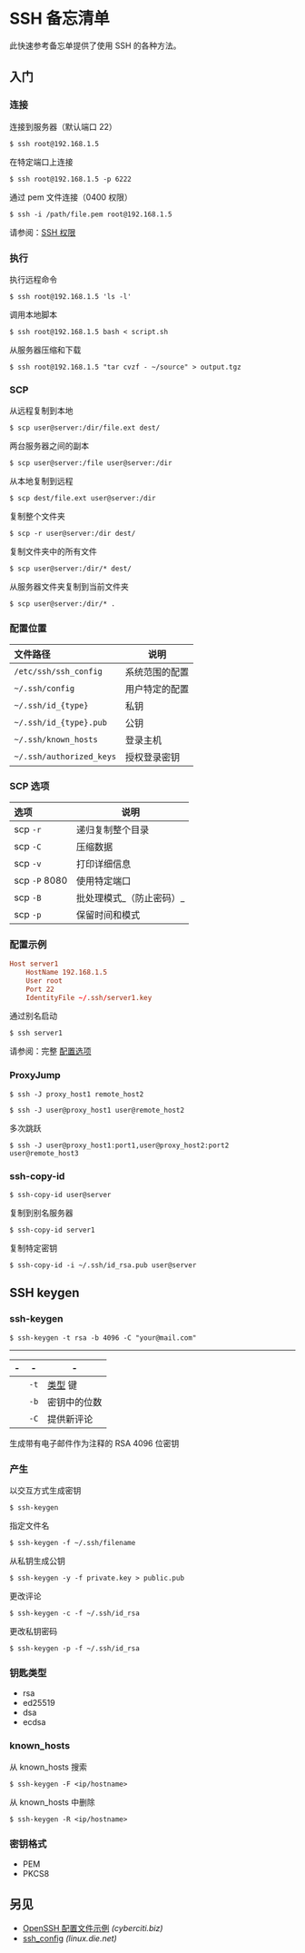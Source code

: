 SSH 备忘清单
====

此快速参考备忘单提供了使用 SSH 的各种方法。

入门
----

### 连接

连接到服务器（默认端口 22）

```shell
$ ssh root@192.168.1.5
```

在特定端口上连接

```shell
$ ssh root@192.168.1.5 -p 6222
```

通过 pem 文件连接（0400 权限）

```shell
$ ssh -i /path/file.pem root@192.168.1.5
```

请参阅：[SSH 权限](./chmod.md#ssh-权限)

### 执行

执行远程命令

```shell
$ ssh root@192.168.1.5 'ls -l'
```

调用本地脚本

```shell
$ ssh root@192.168.1.5 bash < script.sh
```

从服务器压缩和下载

```shell
$ ssh root@192.168.1.5 "tar cvzf - ~/source" > output.tgz
```
<!--rehype:className=wrap-text -->

### SCP
<!--rehype:wrap-class=row-span-2-->

从远程复制到本地

```shell
$ scp user@server:/dir/file.ext dest/
```

两台服务器之间的副本

```shell
$ scp user@server:/file user@server:/dir
```

从本地复制到远程

```shell
$ scp dest/file.ext user@server:/dir
```

复制整个文件夹

```shell
$ scp -r user@server:/dir dest/
```

复制文件夹中的所有文件

```shell
$ scp user@server:/dir/* dest/
```

从服务器文件夹复制到当前文件夹

```shell
$ scp user@server:/dir/* .
```

### 配置位置

文件路径 | 说明
:-|-
`/etc/ssh/ssh_config`    | 系统范围的配置
`~/.ssh/config`          | 用户特定的配置
`~/.ssh/id_{type}`       | 私钥
`~/.ssh/id_{type}.pub`   | 公钥
`~/.ssh/known_hosts`     | 登录主机
`~/.ssh/authorized_keys` | 授权登录密钥

### SCP 选项

选项 | 说明
:-|-
scp `-r`      | 递归复制整个目录
scp `-C`      | 压缩数据
scp `-v`      | 打印详细信息
scp `-P` 8080 | 使用特定端口
scp `-B`      | 批处理模式_（防止密码）_
scp `-p`      | 保留时间和模式

### 配置示例

```toml
Host server1 
    HostName 192.168.1.5
    User root
    Port 22
    IdentityFile ~/.ssh/server1.key
```

通过别名启动

```shell
$ ssh server1
```

请参阅：完整 [配置选项](https://linux.die.net/man/5/ssh_config)

### ProxyJump

```shell
$ ssh -J proxy_host1 remote_host2
```

```shell
$ ssh -J user@proxy_host1 user@remote_host2
```
<!--rehype:className=wrap-text -->

多次跳跃

```shell
$ ssh -J user@proxy_host1:port1,user@proxy_host2:port2 user@remote_host3
```
<!--rehype:className=wrap-text -->

### ssh-copy-id

```shell
$ ssh-copy-id user@server
```

复制到别名服务器

```shell
$ ssh-copy-id server1
```

复制特定密钥

```shell
$ ssh-copy-id -i ~/.ssh/id_rsa.pub user@server
```
<!--rehype:className=wrap-text -->

SSH keygen
---------------
<!--rehype:body-class=cols-5-->

### ssh-keygen
<!--rehype:wrap-class=col-span-2-->

```shell
$ ssh-keygen -t rsa -b 4096 -C "your@mail.com" 
```

----

| - | -    | -                             |
|---|------|-------------------------------|
|   | `-t` | [类型](#钥匙类型) 键 |
|   | `-b` | 密钥中的位数 |
|   | `-C` | 提供新评论 |

生成带有电子邮件作为注释的 RSA 4096 位密钥

### 产生
<!--rehype:wrap-class=col-span-2 row-span-2-->

以交互方式生成密钥

```shell
$ ssh-keygen
```

指定文件名

```shell
$ ssh-keygen -f ~/.ssh/filename
```

从私钥生成公钥

```shell
$ ssh-keygen -y -f private.key > public.pub
```

更改评论

```shell
$ ssh-keygen -c -f ~/.ssh/id_rsa
```

更改私钥密码

```shell
$ ssh-keygen -p -f ~/.ssh/id_rsa
```

### 钥匙类型

- rsa
- ed25519
- dsa
- ecdsa

### known_hosts
<!--rehype:wrap-class=col-span-2-->

从 known_hosts 搜索

```shell
$ ssh-keygen -F <ip/hostname>
```

从 known_hosts 中删除

```shell
$ ssh-keygen -R <ip/hostname>
```

### 密钥格式

- PEM
- PKCS8

另见
--------

- [OpenSSH 配置文件示例](https://www.cyberciti.biz/faq/create-ssh-config-file-on-linux-unix/) _(cyberciti.biz)_
- [ssh_config](https://linux.die.net/man/5/ssh_config) _(linux.die.net)_
